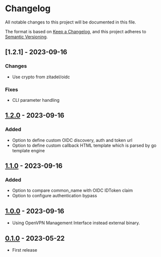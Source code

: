 # Changelog

All notable changes to this project will be documented in this file.

The format is based on [Keep a Changelog](https://keepachangelog.com/en/1.0.0/),
and this project adheres to [Semantic Versioning](https://semver.org/spec/v2.0.0.html).

## [1.2.1] - 2023-09-16

### Changes

- Use crypto from zitadel/oidc

### Fixes

- CLI parameter handling

## [1.2.0] - 2023-09-16

### Added

- Option to define custom OIDC discovery, auth and token url
- Option to define custom callback HTML template which is parsed by go template engine

## [1.1.0] - 2023-09-16

### Added

- Option to compare common_name with OIDC IDToken claim
- Option to configure authentication bypass

## [1.0.0] - 2023-09-16

- Using OpenVPN Management Interface instead external binary.

## [0.1.0] - 2023-05-22

- First release

[Unreleased]: https://github.com/jkroepke/openvpn-auth-oauth2/compare/v1.2.0...HEAD
[1.2.0]: https://github.com/jkroepke/openvpn-auth-oauth2/releases/tag/v1.2.0
[1.1.0]: https://github.com/jkroepke/openvpn-auth-oauth2/releases/tag/v1.1.0
[1.0.0]: https://github.com/jkroepke/openvpn-auth-oauth2/releases/tag/v1.0.0
[0.1.0]: https://github.com/jkroepke/openvpn-auth-oauth2/releases/tag/v0.1.0

